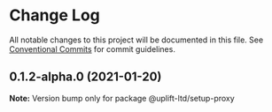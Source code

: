 # Change Log

All notable changes to this project will be documented in this file.
See [Conventional Commits](https://conventionalcommits.org) for commit guidelines.

## 0.1.2-alpha.0 (2021-01-20)

**Note:** Version bump only for package @uplift-ltd/setup-proxy
